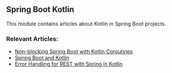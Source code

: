 ## Spring Boot Kotlin

This module contains articles about Kotlin in Spring Boot projects.

### Relevant Articles:
- [Non-blocking Spring Boot with Kotlin Coroutines](https://www.baeldung.com/kotlin/spring-boot-kotlin-coroutines)
- [Spring Boot and Kotlin](https://www.baeldung.com/kotlin/spring-boot-kotlin)
- [Error Handling for REST with Spring in Kotlin](https://www.baeldung.com/kotlin/spring-rest-error-handling)

